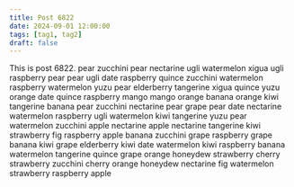 ```yaml
---
title: Post 6822
date: 2024-09-01 12:00:00
tags: [tag1, tag2]
draft: false
---
```

This is post 6822.
pear
zucchini
pear
nectarine
ugli
watermelon
xigua
ugli
raspberry
pear
pear
ugli
date
raspberry
quince
zucchini
watermelon
raspberry
watermelon
yuzu
pear
elderberry
tangerine
xigua
quince
yuzu
orange
date
quince
raspberry
mango
mango
orange
banana
orange
kiwi
tangerine
banana
pear
zucchini
nectarine
pear
grape
pear
date
nectarine
watermelon
raspberry
ugli
watermelon
kiwi
tangerine
yuzu
pear
watermelon
zucchini
apple
nectarine
apple
nectarine
tangerine
kiwi
strawberry
fig
raspberry
apple
banana
zucchini
grape
raspberry
grape
banana
kiwi
grape
elderberry
kiwi
date
watermelon
kiwi
raspberry
banana
watermelon
tangerine
quince
grape
orange
honeydew
strawberry
cherry
strawberry
zucchini
cherry
orange
honeydew
nectarine
fig
watermelon
strawberry
raspberry
apple
